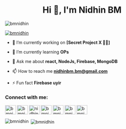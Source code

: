 <h1 align="center">Hi 👋, I'm Nidhin BM</h1>


<p align="left"> <img src="https://komarev.com/ghpvc/?username=bmnidhin&label=Profile%20views&color=0e75b6&style=flat"
        alt="bmnidhin" /> </p>

<p align="left"> <a href="https://github.com/ryo-ma/github-profile-trophy"><img
            src="https://github-profile-trophy.vercel.app/?username=bmnidhin&column=7&margin-w=15&margin-h=15" alt="bmnidhin" /></a> </p>

- 🔭 I’m currently working on **[Secret Project X 🐱‍👤]**

- 🌱 I’m currently learning **OPs**

- 💬 Ask me about **react, NodeJs, Firebase, MongoDB**

- 📫 How to reach me **nidhinbm.bm@gmail.com**

- ⚡ Fun fact **Firebase uyir**

<h3 align="left">Connect with me:</h3>
<p align="left" width="100%">
    <a href="https://twitter.com/bmnidhin" target="blank"><img align="center"
            src="https://raw.githubusercontent.com/rahuldkjain/github-profile-readme-generator/master/src/images/icons/Social/twitter.svg"
            alt="bmnidhin" height="30" width="35" /></a>
    <a href="https://linkedin.com/in/bmnidhin" target="blank"><img align="center"
            src="https://raw.githubusercontent.com/rahuldkjain/github-profile-readme-generator/master/src/images/icons/Social/linked-in-alt.svg"
            alt="bmnidhin" height="30" width="35" /></a>
    <a href="https://stackoverflow.com/users/nidhin-bm" target="blank"><img align="center"
            src="https://raw.githubusercontent.com/rahuldkjain/github-profile-readme-generator/master/src/images/icons/Social/stack-overflow.svg"
            alt="nidhin-bm" height="30" width="35" /></a>
    <a href="https://kaggle.com/bmnidhin" target="blank"><img align="center"
            src="https://raw.githubusercontent.com/rahuldkjain/github-profile-readme-generator/master/src/images/icons/Social/kaggle.svg"
            alt="bmnidhin" height="30" width="35" /></a>
    <a href="https://fb.com/bmnidhin" target="blank"><img align="center"
            src="https://raw.githubusercontent.com/rahuldkjain/github-profile-readme-generator/master/src/images/icons/Social/facebook.svg"
            alt="bmnidhin" height="30" width="35" /></a>
    <a href="https://instagram.com/bmnidhin" target="blank"><img align="center"
            src="https://raw.githubusercontent.com/rahuldkjain/github-profile-readme-generator/master/src/images/icons/Social/instagram.svg"
            alt="bmnidhin" height="30" width="35" /></a>
    <a href="https://www.hackerrank.com/bmnidhin" target="blank"><img align="center"
            src="https://raw.githubusercontent.com/rahuldkjain/github-profile-readme-generator/master/src/images/icons/Social/hackerrank.svg"
            alt="bmnidhin" height="30" width="35" /></a>
</p>

<p><img align="left"
        src="https://github-readme-stats.vercel.app/api/top-langs?username=bmnidhin&show_icons=true&locale=en&layout=compact"
        alt="bmnidhin" /></p>

<p>&nbsp;<img align="center"
        src="https://github-readme-stats.vercel.app/api?username=bmnidhin&show_icons=true&locale=en" alt="bmnidhin" />
</p>
